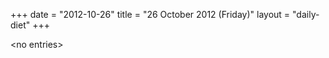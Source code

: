 +++
date = "2012-10-26"
title = "26 October 2012 (Friday)"
layout = "daily-diet"
+++

<p>&lt;no entries&gt;</p>